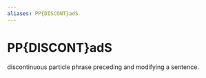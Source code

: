 ```yaml
---
aliases: PP{DISCONT}adS
---
```

# PP{DISCONT}adS

discontinuous particle phrase preceding and modifying a sentence.
> 